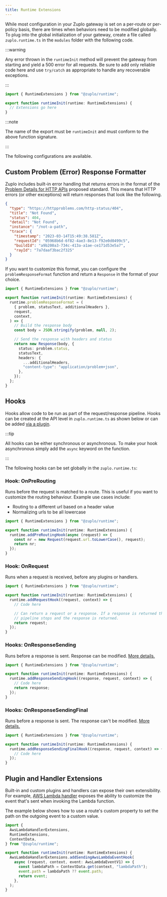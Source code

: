 ```yaml
---
title: Runtime Extensions
---
```


While most configuration in your Zuplo gateway is set on a per-route or
per-policy basis, there are times when behaviors need to be modified globally.
To plug into the global initialization of your gateway, create a file called
`zuplo.runtime.ts` in the `modules` folder with the following code.

:::warning

Any error thrown in the `runtimeInit` method will prevent the gateway from
starting and yield a 500 error for all requests. Be sure to add only reliable
code here and use `try/catch` as appropriate to handle any recoverable
exceptions.

:::

```ts
import { RuntimeExtensions } from "@zuplo/runtime";

export function runtimeInit(runtime: RuntimeExtensions) {
  // Extensions go here
}
```

:::note

The name of the export must be `runtimeInit` and must conform to the above
function signature.

:::

The following configurations are available.

## Custom Problem (Error) Response Formatter

Zuplo includes built-in error handling that returns errors in the format of the
[Problem Details for HTTP APIs](http://httpproblems.com/) proposed standard.
This means that HTTP errors (or other exceptions) will return responses that
look like the following.

```json
{
  "type": "https://httpproblems.com/http-status/404",
  "title": "Not Found",
  "status": 404,
  "detail": "Not Found",
  "instance": "/not-a-path",
  "trace": {
    "timestamp": "2023-03-14T15:49:38.581Z",
    "requestId": "05968b6d-6f82-4ae3-8e13-f92e0d0499c5",
    "buildId": "a9b200a3-734c-413a-a1ae-ce171d53e5a7",
    "rayId": "7a7daaf3bac2f325"
  }
}
```

If you want to customize this format, you can configure the
`problemResponseFormat` function and return a `Response` in the format of your
choice.

```ts
import { RuntimeExtensions } from "@zuplo/runtime";

export function runtimeInit(runtime: RuntimeExtensions) {
  runtime.problemResponseFormat = (
    { problem, statusText, additionalHeaders },
    request,
    context,
  ) => {
    // Build the response body
    const body = JSON.stringify(problem, null, 2);

    // Send the response with headers and status
    return new Response(body, {
      status: problem.status,
      statusText,
      headers: {
        ...additionalHeaders,
        "content-type": "application/problem+json",
      },
    });
  };
}
```

## Hooks

Hooks allow code to be run as part of the request/response pipeline. Hooks can
be created at the API level in `zuplo.runtime.ts` as shown below or can be added
[via a plugin](./hooks.md).

:::tip

All hooks can be either synchronous or asynchronous. To make your hook
asynchronous simply add the `async` keyword on the function.

:::

The following hooks can be set globally in the `zuplo.runtime.ts`:

### Hook: OnPreRouting

Runs before the request is matched to a route. This is useful if you want to
customize the routing behaviour. Example use cases include:

- Routing to a different url based on a header value
- Normalizing urls to be all lowercase

```ts
import { RuntimeExtensions } from "@zuplo/runtime";

export function runtimeInit(runtime: RuntimeExtensions) {
  runtime.addPreRoutingHook(async (request) => {
    const nr = new Request(request.url.toLowerCase(), request);
    return nr;
  });
}
```

### Hook: OnRequest

Runs when a request is received, before any plugins or handlers.

```ts
import { RuntimeExtensions } from "@zuplo/runtime";

export function runtimeInit(runtime: RuntimeExtensions) {
  runtime.addRequestHook((request, context) => {
    // Code here

    // Can return a request or a response. If a response is returned the
    // pipeline stops and the response is returned.
    return request;
  });
}
```

### Hooks: OnResponseSending

Runs before a response is sent. Response can be modified.
[More details.](/docs/articles/hooks#hook-onresponsesending)

```ts
import { RuntimeExtensions } from "@zuplo/runtime";

export function runtimeInit(runtime: RuntimeExtensions) {
  runtime.addResponseSendingHook((response, request, context) => {
    // Code here
    return response;
  });
}
```

### Hooks: OnResponseSendingFinal

Runs before a response is sent. The response can't be modified.
[More details.](/docs/articles/hooks#hook-onresponsesendingfinal)

```ts
import { RuntimeExtensions } from "@zuplo/runtime";

export function runtimeInit(runtime: RuntimeExtensions) {
  runtime.addResponseSendingFinalHook((response, request, context) => {
    // Code here
  });
}
```

## Plugin and Handler Extensions

Built-in and custom plugins and handlers can expose their own extensibility. For
example, [AWS Lambda handler](../handlers/aws-lambda.md) exposes the ability to
customize the event that's sent when invoking the Lambda function.

The example below shows how to use a route's custom property to set the path on
the outgoing event to a custom value.

```ts
import {
  AwsLambdaHandlerExtensions,
  RuntimeExtensions,
  ContextData,
} from "@zuplo/runtime";

export function runtimeInit(runtime: RuntimeExtensions) {
  AwsLambdaHandlerExtensions.addSendingAwsLambdaEventHook(
    async (request, context, event: AwsLambdaEventV1) => {
      const lambdaPath = ContextData.get(context, "lambdaPath");
      event.path = lambdaPath ?? event.path;
      return event;
    },
  );
}
```
